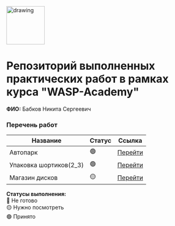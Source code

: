 <a href="https://wasp-academy.com"><img src="https://wasp-academy.com/Resources/wasp-logo.png" alt="drawing" width="100"/></a>

# Репозиторий выполненных практических работ в рамках курса "WASP-Academy"
**ФИО:** Бабков Никита Сергеевич
 
### Перечень работ

Название          | Статус | Ссылка
------------------|--------|--------
Автопарк          | 🟢    | <a href="https://github.com/Ezzh/WaspAkademyHomeWork/tree/master/ООП">Перейти</a>
Упаковка шортиков(2_3)         | 🟢   | <a href="https://github.com/Ezzh/WaspAkademyHomeWork/tree/master/2">Перейти</a>
Магазин дисков| 🟡  |<a href="https://github.com/Ezzh/WaspAkademyHomeWork/tree/master/ООП%202">Перейти</a>

**Статусы выполнения:** <br>
🔴 Не готово <br>
🟡 Нужно посмотреть <br>
🟢 Принято <br>
